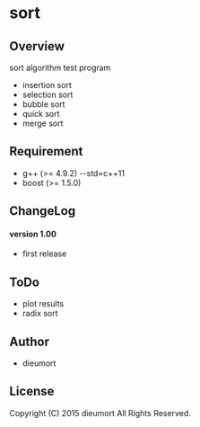 sort
====
## Overview
sort algorithm test program

* insertion sort
* selection sort
* bubble sort
* quick sort
* merge sort

## Requirement
* g++ (>= 4.9.2) --std=c++11
* boost (>= 1.5.0)

## ChangeLog

#### version 1.00
* first release

## ToDo
* plot results
* radix sort

## Author
* dieumort

## License
Copyright (C) 2015 dieumort All Rights Reserved.
